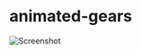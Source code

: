 # animated-gears 
![Screenshot](https://photos-6.dropbox.com/t/2/AABvoX9z-6rhIg54aozBqpL-KcxgdbOJlUcw-PM3jaSvTQ/12/115042270/png/32x32/1/_/1/2/Screenshot_1.png/EMDq41gYmxEgAigC/2Rczsk5JxA020RDiav9u-sJDaiAJZc4N6XuHAw4FvrQ?size_mode=5)
